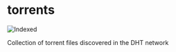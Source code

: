 torrents 
========
![Indexed](https://img.shields.io/badge/indexed-119819-blue)

Collection of torrent files discovered in the DHT network
